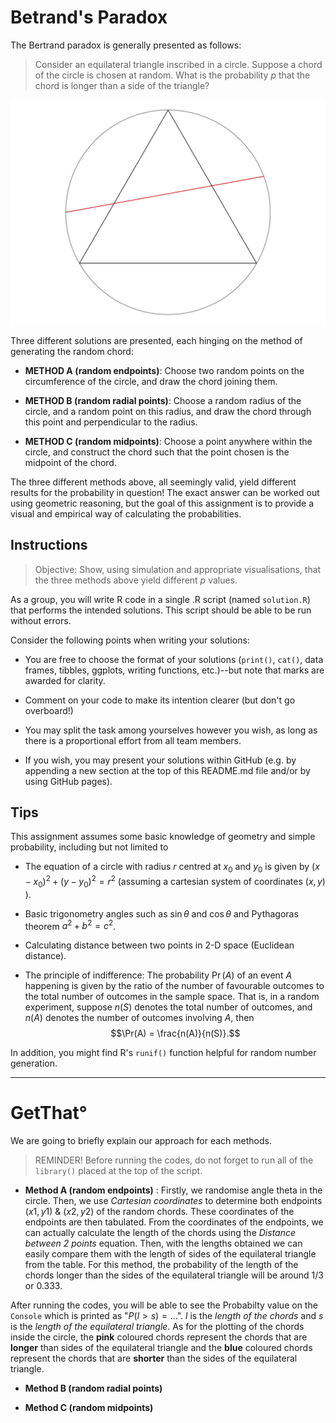 # Betrand's Paradox

The Bertrand paradox is generally presented as follows:

> Consider an equilateral triangle inscribed in a circle.
> Suppose a chord of the circle is chosen at random.
> What is the probability $p$ that the chord is longer than a side of the triangle?

![](plot.png)

Three different solutions are presented, each hinging on the method of generating the random chord:

- **METHOD A (random endpoints)**: Choose two random points on the circumference of the circle, and draw the chord joining them.

- **METHOD B (random radial points)**: Choose a random radius of the circle, and a random point on this radius, and draw the chord through this point and perpendicular to the radius.

- **METHOD C (random midpoints)**: Choose a point anywhere within the circle, and construct the chord such that the point chosen is the midpoint of the chord.

The three different methods above, all seemingly valid, yield different results for the probability in question! The exact answer can be worked out using geometric reasoning, but the goal of this assignment is to provide a visual and empirical way of calculating the probabilities.

## Instructions

> Objective: Show, using simulation and appropriate visualisations, that the three methods above yield different $p$ values.

As a group, you will write R code in a single .R script (named `solution.R`) that performs the intended solutions. This script should be able to be run without errors.

Consider the following points when writing your solutions:

- You are free to choose the format of your solutions (`print()`, `cat()`, data frames, tibbles, ggplots, writing functions, etc.)--but note that marks are awarded for clarity.

- Comment on your code to make its intention clearer (but don't go overboard!)

- You may split the task among yourselves however you wish, as long as there is a proportional effort from all team members.

- If you wish, you may present your solutions within GitHub (e.g. by appending a new section at the top of this README.md file and/or by using GitHub pages).

## Tips

This assignment assumes some basic knowledge of geometry and simple probability, including but not limited to

- The equation of a circle with radius $r$ centred at $x_0$ and $y_0$ is given by $(x-x_0)^2 + (y-y_0)^2 = r^2$ (assuming a cartesian system of coordinates $(x,y)$ ).

- Basic trigonometry angles such as $\sin \theta$ and $\cos \theta$ and Pythagoras theorem $a^2 + b^2 = c^2$.

- Calculating distance between two points in 2-D space (Euclidean distance).

- The principle of indifference: The probability $\Pr(A)$ of an event $A$ happening is given by the ratio of the number of favourable outcomes to the total number of outcomes in the sample space. That is, in a random experiment, suppose $n(S)$ denotes the total number of outcomes, and $n(A)$ denotes the number of outcomes involving $A$, then $$\Pr(A) = \frac{n(A)}{n(S)}.$$

In addition, you might find R's `runif()` function helpful for random number generation.

--------------------------------------------------------------------------------
# GetThat° 
 We are going to briefly explain our approach for each methods.
 
 > REMINDER! Before running the codes, do not forget to run all of the `library()` placed at the top of the script. 
 
 - **Method A (random endpoints)** :
 Firstly, we randomise angle theta in the circle. Then, we use *Cartesian coordinates* to determine both endpoints $(x1, y1)$ & $(x2, y2)$ of the random chords. These coordinates of the endpoints are then tabulated. 
 From the coordinates of the endpoints, we can actually calculate the length of the chords using the *Distance between 2 points* equation. 
 Then, with the lengths obtained we can easily compare them with the length of sides of the equilateral triangle from the table.
 For this method, the probability of the length of the chords longer than the sides of the equilateral triangle will be around $1/3$ or $0.333$.
 
 After running the codes, you will be able to see the Probabilty value on the `Console` which is printed as "$P(l > s) = ...$". $l$ is the *length of the chords* and $s$ is the *length of the equilateral triangle*.
 As for the plotting of the chords inside the circle, the **pink** coloured chords represent the chords that are **longer** than sides of the equilateral triangle and the **blue** coloured chords represent the chords that are **shorter** than the sides of the equilateral triangle.
 
 - **Method B (random radial points)**
 
 - **Method C (random midpoints)**















